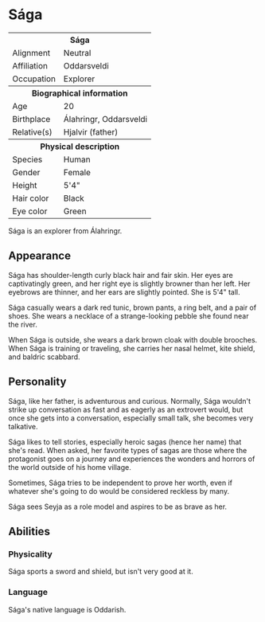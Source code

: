 # Sága

<table><tbody>
	<tr> <th colspan=2>Sága</th> </tr>
	<tr> <td>Alignment</td> <td>Neutral</td> </tr>
	<tr> <td>Affiliation</td> <td>Oddarsveldi</td> </tr>
	<tr> <td>Occupation</td> <td>Explorer</td> </tr>
	<tr> <th colspan=2>Biographical information</th> </tr>
	<tr> <td>Age</td> <td>20</td> </tr>
	<tr> <td>Birthplace</td> <td>Álahringr, Oddarsveldi</td> </tr>
	<tr> <td>Relative(s)</td> <td>Hjalvir (father)</td> </tr>
	<tr> <th colspan=2>Physical description</th> </tr>
	<tr> <td>Species</td> <td>Human</td> </tr>
	<tr> <td>Gender</td> <td>Female</td> </tr>
	<tr> <td>Height</td> <td>5'4"</td> </tr>
	<tr> <td>Hair color</td> <td>Black</td> </tr>
	<tr> <td>Eye color</td> <td>Green</td> </tr>
</tbody></table>

Sága is an explorer from Álahringr.

## Appearance
Sága has shoulder-length curly black hair and fair skin. Her eyes are captivatingly green, and her right eye is slightly browner than her left. Her eyebrows are thinner, and her ears are slightly pointed. She is 5'4" tall.

Sága casually wears a dark red tunic, brown pants, a ring belt, and a pair of shoes. She wears a necklace of a strange-looking pebble she found near the river.

When Sága is outside, she wears a dark brown cloak with double brooches. When Sága is training or traveling, she carries her nasal helmet, kite shield, and baldric scabbard.

## Personality
Sága, like her father, is adventurous and curious. Normally, Sága wouldn't strike up conversation as fast and as eagerly as an extrovert would, but once she gets into a conversation, especially small talk, she becomes very talkative.

Sága likes to tell stories, especially heroic sagas (hence her name) that she's read. When asked, her favorite types of sagas are those where the protagonist goes on a journey and experiences the wonders and horrors of the world outside of his home village.

Sometimes, Sága tries to be independent to prove her worth, even if whatever she's going to do would be considered reckless by many.

Sága sees Seyja as a role model and aspires to be as brave as her.

## Abilities
### Physicality
Sága sports a sword and shield, but isn't very good at it.

### Language
Sága's native language is Oddarish.
